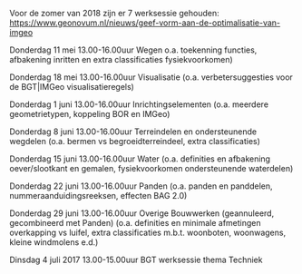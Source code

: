 Voor de zomer van 2018 zijn er 7 werksessie gehouden: https://www.geonovum.nl/nieuws/geef-vorm-aan-de-optimalisatie-van-imgeo

Donderdag 11 mei       13.00-16.00uur   Wegen
o.a. toekenning functies, afbakening inritten en extra classificaties fysiekvoorkomen)

Donderdag 18 mei       13.00-16.00uur   Visualisatie 
(o.a. verbetersuggesties voor de BGT|IMGeo visualisatieregels)

Donderdag 1 juni       13.00-16.00uur     Inrichtingselementen 
(o.a. meerdere geometrietypen, koppeling BOR en IMGeo)

Donderdag 8 juni       13.00-16.00uur     Terreindelen en ondersteunende wegdelen
(o.a. bermen vs begroeidterreindeel, extra classificaties)

Donderdag 15 juni      13.00-16.00uur    Water 
(o.a. definities en afbakening oever/slootkant en gemalen, fysiekvoorkomen ondersteunende waterdelen)

Donderdag 22 juni      13.00-16.00uur    Panden 
(o.a. panden en panddelen, nummeraanduidingsreeksen, effecten BAG 2.0)

Donderdag 29 juni      13.00-16.00uur    Overige Bouwwerken (geannuleerd, gecombineerd met Panden)
(o.a. definities en minimale afmetingen overkapping vs luifel, extra classificaties m.b.t. woonboten, woonwagens, kleine windmolens e.d.)

Dinsdag 4 juli 2017    13.00-15.00uur    BGT werksessie thema Techniek
